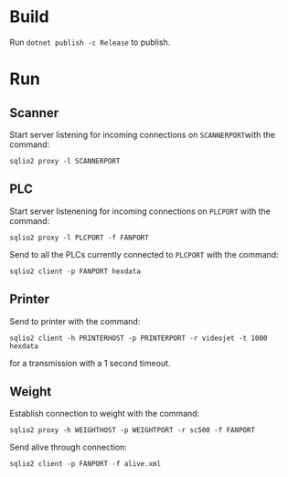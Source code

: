 # Build
Run `dotnet publish -c Release` to publish.

# Run
## Scanner
Start server listening for incoming connections on `SCANNERPORT`with the command:
```
sqlio2 proxy -l SCANNERPORT
```

## PLC
Start server listenening for incoming connections on `PLCPORT` with the command:
```
sqlio2 proxy -l PLCPORT -f FANPORT
```
Send to all the PLCs currently connected to `PLCPORT` with the command:
```
sqlio2 client -p FANPORT hexdata
```

## Printer
Send to printer with the command:
```
sqlio2 client -h PRINTERHOST -p PRINTERPORT -r videojet -t 1000 hexdata
```
for a transmission with a 1 second timeout.

## Weight
Establish connection to weight with the command:
```
sqlio2 proxy -h WEIGHTHOST -p WEIGHTPORT -r sc500 -f FANPORT
```
Send alive through connection:
```
sqlio2 client -p FANPORT -f alive.xml
```